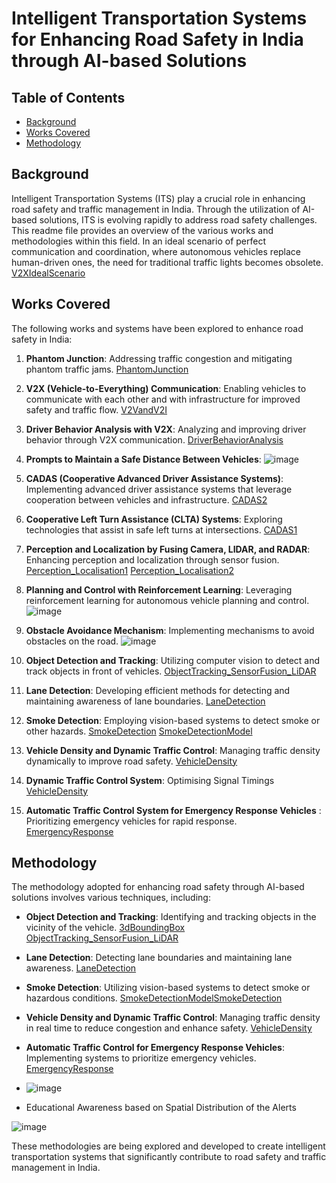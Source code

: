 # Intelligent Transportation Systems for Enhancing Road Safety in India through AI-based Solutions

## Table of Contents
- [Background](#background)
- [Works Covered](#works-covered)
- [Methodology](#methodology)

## Background
Intelligent Transportation Systems (ITS) play a crucial role in enhancing road safety and traffic management in India. Through the utilization of AI-based solutions, ITS is evolving rapidly to address road safety challenges. This readme file provides an overview of the various works and methodologies within this field. In an ideal scenario of perfect communication and coordination, where autonomous vehicles replace human-driven ones, the need for traditional traffic lights becomes obsolete. [V2XIdealScenario](DOCUMENTATION/V2XIdealScenario.mp4)

## Works Covered
The following works and systems have been explored to enhance road safety in India:

1. **Phantom Junction**: Addressing traffic congestion and mitigating phantom traffic jams. [PhantomJunction](DOCUMENTATION/PhantomJunction.mp4)

2. **V2X (Vehicle-to-Everything) Communication**: Enabling vehicles to communicate with each other and with infrastructure for improved safety and traffic flow. [V2VandV2I](DOCUMENTATION/V2VandV2I.mp4)
3. **Driver Behavior Analysis with V2X**: Analyzing and improving driver behavior through V2X communication. [DriverBehaviorAnalysis](DOCUMENTATION/DriverBehavior.mp4)
4. **Prompts to Maintain a Safe Distance Between Vehicles**: ![image](https://github.com/bruhathisp/intelunnatiphase2/assets/91585301/e30a97af-591e-4d4b-850a-47f9d309cc3e)

5. **CADAS (Cooperative Advanced Driver Assistance Systems)**: Implementing advanced driver assistance systems that leverage cooperation between vehicles and infrastructure. [CADAS2](DOCUMENTATION/CADAS2.mp4)
6. **Cooperative Left Turn Assistance (CLTA) Systems**: Exploring technologies that assist in safe left turns at intersections. [CADAS1](DOCUMENTATION/CADAS1.mp4)
7. **Perception and Localization by Fusing Camera, LIDAR, and RADAR**: Enhancing perception and localization through sensor fusion. [Perception_Localisation1](DOCUMENTATION/Perception_Localisation1.mp4)
[Perception_Localisation2](DOCUMENTATION/Perception_Localisation2.mp4)
8. **Planning and Control with Reinforcement Learning**: Leveraging reinforcement learning for autonomous vehicle planning and control. ![image](https://github.com/bruhathisp/intelunnatiphase2/assets/91585301/aedc9be2-dac1-4eed-988a-7d9426ed93d9)

9. **Obstacle Avoidance Mechanism**: Implementing mechanisms to avoid obstacles on the road. ![image](https://github.com/bruhathisp/intelunnatiphase2/assets/91585301/a0a2c192-2359-4ffe-a80b-28c2c6254eba)

11. **Object Detection and Tracking**: Utilizing computer vision to detect and track objects in front of vehicles. [ObjectTracking_SensorFusion_LiDAR](DOCUMENTATION/ObjectTracking_SensorFusion_LiDAR.png)
12. **Lane Detection**: Developing efficient methods for detecting and maintaining awareness of lane boundaries. [LaneDetection](DOCUMENTATION/LaneDetection.png)
13. **Smoke Detection**: Employing vision-based systems to detect smoke or other hazards. [SmokeDetection](DOCUMENTATION/SmokeDetection.png) [SmokeDetectionModel](DOCUMENTATION/SmokeDetectionModel.png)
14. **Vehicle Density and Dynamic Traffic Control**: Managing traffic density dynamically to improve road safety. [VehicleDensity](DOCUMENTATION/VehicleDensity.mp4)
15. **Dynamic Traffic Control System**: Optimising Signal Timings [VehicleDensity](DOCUMENTATION/VehicleDensity.mp4)
16. **Automatic Traffic Control System for Emergency Response Vehicles** : Prioritizing emergency vehicles for rapid response. [EmergencyResponse](DOCUMENTATION/EmergencyResponse.mp4)

## Methodology
The methodology adopted for enhancing road safety through AI-based solutions involves various techniques, including:

- **Object Detection and Tracking**: Identifying and tracking objects in the vicinity of the vehicle. [3dBoundingBox](DOCUMENTATION/3dBoundingBox.mp4) [ObjectTracking_SensorFusion_LiDAR](DOCUMENTATION/ObjectTracking_SensorFusion_LiDAR.png)
- **Lane Detection**: Detecting lane boundaries and maintaining lane awareness. [LaneDetection](DOCUMENTATION/LaneDetection.png)
- **Smoke Detection**: Utilizing vision-based systems to detect smoke or hazardous conditions. [SmokeDetectionModel](DOCUMENTATION/SmokeDetectionModel.png)[SmokeDetection](DOCUMENTATION/SmokeDetection.png)

- **Vehicle Density and Dynamic Traffic Control**: Managing traffic density in real time to reduce congestion and enhance safety. [VehicleDensity](DOCUMENTATION/VehicleDensity.mp4)
- **Automatic Traffic Control for Emergency Response Vehicles**: Implementing systems to prioritize emergency vehicles. [EmergencyResponse](DOCUMENTATION/EmergencyResponse.mp4)
- ![image](https://github.com/bruhathisp/intelunnatiphase2/assets/91585301/c2c95804-184b-4604-8968-dc9549331901)
- Educational Awareness based on Spatial Distribution of the Alerts 


![image](https://github.com/bruhathisp/intelunnatiphase2/assets/91585301/ec939601-e68f-45c1-abf0-66f6f7e93915)


These methodologies are being explored and developed to create intelligent transportation systems that significantly contribute to road safety and traffic management in India.
